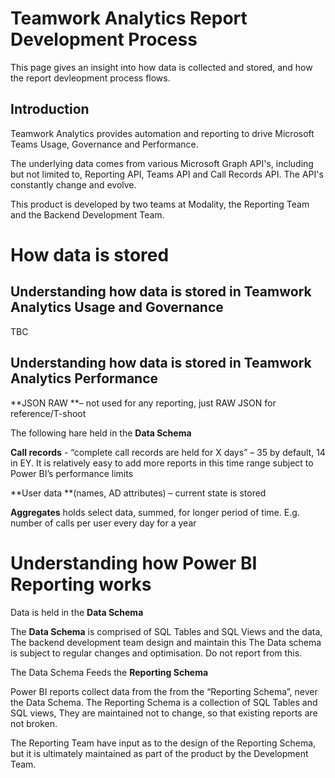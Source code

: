 

# Teamwork Analytics Report Development Process

This page gives an insight into how data is collected and stored, and how the report devleopment process flows.

## Introduction

Teamwork Analytics provides automation and reporting to drive Microsoft Teams Usage, Governance and Performance. 

The underlying data comes from various Microsoft Graph API's, including but not limited to, Reporting API, Teams API and Call Records API. 
The API's constantly change and evolve.

This product is developed by two teams at Modality, the Reporting Team and the Backend Development Team.

# How data is stored

## Understanding how data is stored in Teamwork Analytics Usage and Governance

TBC

## Understanding how data is stored in Teamwork Analytics Performance

**JSON RAW **– not used for any reporting, just RAW JSON for reference/T-shoot

The following hare held in the **Data Schema**

**Call records** - “complete call records are held for X days” – 35 by default, 14 in EY. It is relatively easy to add more reports in this time range subject to Power BI’s performance limits

**User data **(names, AD attributes) – current state is stored

**Aggregates** holds select data, summed, for longer period of time. E.g. number of calls per user every day for a year 


# Understanding how Power BI Reporting works

Data is held in the **Data Schema**

The **Data Schema** is comprised of SQL Tables and SQL Views and the data, The backend development team design and maintain this
The Data schema is subject to regular changes and optimisation. Do not report from this.

The Data Schema Feeds the **Reporting Schema**

Power BI reports collect data from the from the “Reporting Schema”, never the Data Schema. The Reporting Schema is a collection of SQL Tables and SQL views, They are maintained not to change, so that existing reports are not broken.

The Reporting Team have input as to the design of the Reporting Schema, but it is ultimately maintained as part of the product by the Development Team.





